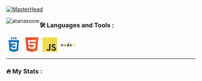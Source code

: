 [![MasterHead](https://www.creativefabrica.com/wp-content/uploads/2021/02/12/Amazing-natural-scenery-at-night-Graphics-8558140-1-1-580x387.jpg)](https://github.com/deyvid1207)

<a target="_blank" rel="noopener noreferrer nofollow" href="https://camo.githubusercontent.com/f4f1fbeee72ea32b766cd884585e7420fc1f7ecc20d9080b39d601c13df27aab/68747470733a2f2f6769746875622d726561646d652d73746174732e76657263656c2e6170702f6170693f757365726e616d653d6174616e61736f6f772673686f775f69636f6e733d74727565267468656d653d7261646963616c"><img align="left" src="https://camo.githubusercontent.com/f4f1fbeee72ea32b766cd884585e7420fc1f7ecc20d9080b39d601c13df27aab/68747470733a2f2f6769746875622d726561646d652d73746174732e76657263656c2e6170702f6170693f757365726e616d653d6174616e61736f6f772673686f775f69636f6e733d74727565267468656d653d7261646963616c" alt="atanasoow" data-canonical-src="https://github-readme-stats.vercel.app/api?username=deyvid1207&amp;show_icons=true&amp;theme=radical" style="max-width: 100%;"></a>

### :hammer_and_wrench: Languages and Tools :


  <img src="https://github.com/devicons/devicon/blob/master/icons/css3/css3-plain-wordmark.svg"  title="CSS3" alt="CSS" width="40" height="40"/>&nbsp;
  <img src="https://github.com/devicons/devicon/blob/master/icons/html5/html5-original.svg" title="HTML5" alt="HTML" width="40" height="40"/>&nbsp;
  <img src="https://github.com/devicons/devicon/blob/master/icons/javascript/javascript-original.svg" title="JavaScript" alt="JavaScript" width="40" height="40"/>&nbsp;
  <img src="https://github.com/devicons/devicon/blob/master/icons/nodejs/nodejs-original-wordmark.svg" title="NodeJS" alt="NodeJS" width="40" height="40"/>&nbsp;

---

### :fire: My Stats :
